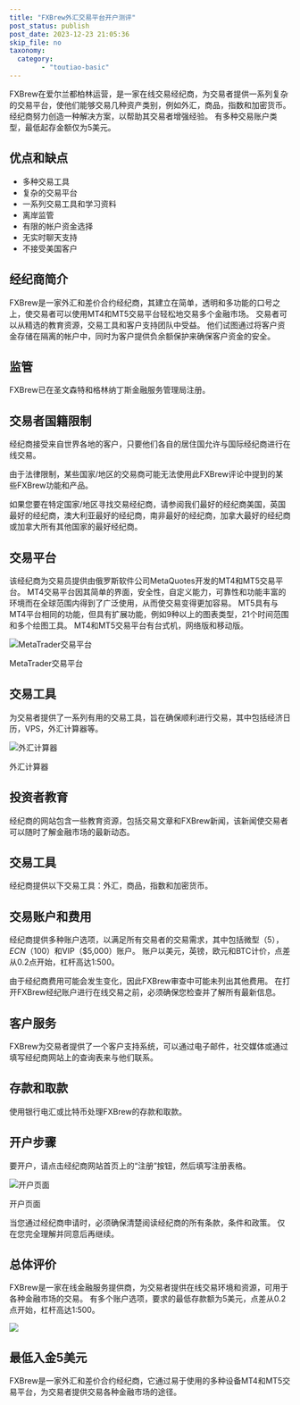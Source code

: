 ```yaml
---
title: "FXBrew外汇交易平台开户测评"
post_status: publish
post_date: 2023-12-23 21:05:36
skip_file: no
taxonomy:
  category:
        - "toutiao-basic"
---
```


FXBrew在爱尔兰都柏林运营，是一家在线交易经纪商，为交易者提供一系列复杂的交易平台，使他们能够交易几种资产类别，例如外汇，商品，指数和加密货币。 经纪商努力创造一种解决方案，以帮助其交易者增强经验。 有多种交易账户类型，最低起存金额仅为5美元。

## 优点和缺点

- 多种交易工具
- 复杂的交易平台
- 一系列交易工具和学习资料
- 离岸监管
- 有限的帐户资金选择
- 无实时聊天支持
- 不接受美国客户

## 经纪商简介

FXBrew是一家外汇和差价合约经纪商，其建立在简单，透明和多功能的口号之上，使交易者可以使用MT4和MT5交易平台轻松地交易多个金融市场。 交易者可以从精选的教育资源，交易工具和客户支持团队中受益。 他们试图通过将客户资金存储在隔离的帐户中，同时为客户提供负余额保护来确保客户资金的安全。

## 监管

FXBrew已在圣文森特和格林纳丁斯金融服务管理局注册。

## 交易者国籍限制

经纪商接受来自世界各地的客户，只要他们各自的居住国允许与国际经纪商进行在线交易。

由于法律限制，某些国家/地区的交易商可能无法使用此FXBrew评论中提到的某些FXBrew功能和产品。

如果您要在特定国家/地区寻找交易经纪商，请参阅我们最好的经纪商美国，英国最好的经纪商，澳大利亚最好的经纪商，南非最好的经纪商，加拿大最好的经纪商或加拿大所有其他国家的最好经纪商。

## 交易平台

该经纪商为交易员提供由俄罗斯软件公司MetaQuotes开发的MT4和MT5交易平台。 MT4交易平台因其简单的界面，安全性，自定义能力，可靠性和功能丰富的环境而在全球范围内得到了广泛使用，从而使交易变得更加容易。 MT5具有与MT4平台相同的功能，但具有扩展功能，例如9种以上的图表类型，21个时间范围和多个绘图工具。 MT4和MT5交易平台有台式机，网络版和移动版。

![MetaTrader交易平台](https://cdn.fendou.la/funstoutiao/2020/12/FXBrew-Review-Trading-Platform-1024x643.jpg "MetaTrader交易平台")

MetaTrader交易平台

## 交易工具

为交易者提供了一系列有用的交易工具，旨在确保顺利进行交易，其中包括经济日历，VPS，外汇计算器等。

![外汇计算器](https://cdn.fendou.la/funstoutiao/2020/12/FXBrew-Review-Forex-Calculator--324x1024.jpg "外汇计算器")

外汇计算器

## 投资者教育

经纪商的网站包含一些教育资源，包括交易文章和FXBrew新闻，该新闻使交易者可以随时了解金融市场的最新动态。

## 交易工具

经纪商提供以下交易工具：外汇，商品，指数和加密货币。

## 交易账户和费用

经纪商提供多种账户选项，以满足所有交易者的交易需求，其中包括微型（$5），ECN（$100）和VIP（$5,000）账户。 账户以美元，英镑，欧元和BTC计价，点差从0.2点开始，杠杆高达1:500。

由于经纪商费用可能会发生变化，因此FXBrew审查中可能未列出其他费用。 在打开FXBrew经纪账户进行在线交易之前，必须确保您检查并了解所有最新信息。

## 客户服务

FXBrew为交易者提供了一个客户支持系统，可以通过电子邮件，社交媒体或通过填写经纪商网站上的查询表来与他们联系。

## 存款和取款

使用银行电汇或比特币处理FXBrew的存款和取款。

## 开户步骤

要开户，请点击经纪商网站首页上的“注册”按钮，然后填写注册表格。

![开户页面](https://cdn.fendou.la/funstoutiao/2020/12/FXBrew-Review-Account-Opening-Page.jpg "开户页面")

开户页面

当您通过经纪商申请时，必须确保清楚阅读经纪商的所有条款，条件和政策。 仅在您完全理解并同意后再继续。

## 总体评价

FXBrew是一家在线金融服务提供商，为交易者提供在线交易环境和资源，可用于各种金融市场的交易。 有多个账户选项，要求的最低存款额为5美元，点差从0.2点开始，杠杆高达1:500。

![](https://cdn.fendou.la/funstoutiao/2020/12/FXBrew-Logo.png)

## 最低入金5美元

FXBrew是一家外汇和差价合约经纪商，它通过易于使用的多种设备MT4和MT5交易平台，为交易者提供交易各种金融市场的途径。
